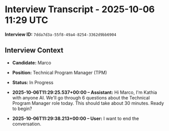 # Interview Transcript - 2025-10-06 11:29 UTC

**Interview ID:** `7dda7d3a-55f8-49a4-8254-3362d9bb6904`

## Interview Context
- **Candidate:** Marco
- **Position:** Technical Program Manager (TPM)
- **Status:** In Progress

- **2025-10-06T11:29:25.537+00:00 – Assistant:** Hi Marco, I'm Kathia with anyone AI. We'll go through 6 questions about the Technical Program Manager role today. This should take about 30 minutes. Ready to begin?
- **2025-10-06T11:29:38.213+00:00 – User:** I want to end the conversation.
